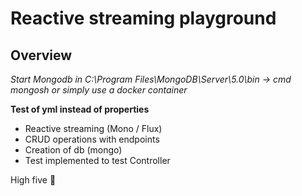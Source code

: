 # Reactive streaming playground

## Overview  
*Start Mongodb in C:\Program Files\MongoDB\Server\5.0\bin -> cmd mongosh or simply use a docker container*  
  
**Test of yml instead of properties**   
 
- Reactive streaming (Mono / Flux)  
- CRUD operations with endpoints  
- Creation of db (mongo)  
- Test implemented to test Controller
  
High five :raised_hands:  